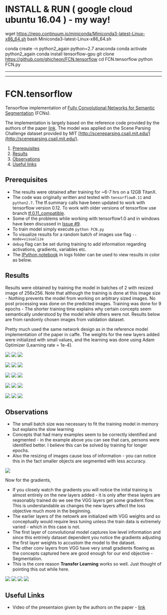 # INSTALL & RUN  ( google cloud   ubuntu 16.04  ) - my way!
 wget https://repo.continuum.io/miniconda/Miniconda3-latest-Linux-x86_64.sh
 bash Miniconda3-latest-Linux-x86_64.sh  
 
 conda create -n python2_again python=2.7 anaconda
 conda activate python2_again
 conda install tensorflow-gpu
 git clone https://github.com/ghicheon/FCN.tensorflow
 cd FCN.tensorflow
 python FCN.py

-------------------------------------------------------------------------------
-------------------------------------------------------------------------------



# FCN.tensorflow
Tensorflow implementation of [Fully Convolutional Networks for Semantic Segmentation](http://arxiv.org/pdf/1605.06211v1.pdf) (FCNs). 

The implementation is largely based on the reference code provided by the authors of the paper [link](https://github.com/shelhamer/fcn.berkeleyvision.org). The model was applied on the Scene Parsing Challenge dataset provided by MIT [http://sceneparsing.csail.mit.edu/](http://sceneparsing.csail.mit.edu/).

1. [Prerequisites](#prerequisites)
2. [Results](#results)
3. [Observations](#observations)
4. [Useful links](#useful-links)

## Prerequisites
 - The results were obtained after training for ~6-7 hrs on a 12GB TitanX.
 - The code was originally written and tested with `tensorflow0.11` and `python2.7`. 
 The tf.summary calls have been updated to work with tensorflow version 0.12. To work with older versions of tensorflow use branch [tf.0.11_compatible](https://github.com/shekkizh/FCN.tensorflow/tree/tf.0.11_compatible).
 - Some of the problems while working with tensorflow1.0 and in windows have been discussed in [Issue #9](https://github.com/shekkizh/FCN.tensorflow/issues/9).
 - To train model simply execute `python FCN.py`
 - To visualize results for a random batch of images use flag `--mode=visualize`
 - `debug` flag can be set during training to add information regarding activations, gradients, variables etc.
 - The [IPython notebook](https://github.com/shekkizh/FCN.tensorflow/blob/master/logs/images/Image_Cmaped.ipynb) in logs folder can be used to view results in color as below.

## Results
Results were obtained by training the model in batches of 2 with resized image of 256x256. Note that although the training is done at this image size - Nothing prevents the model from working on arbitrary sized images. No post processing was done on the predicted images. Training was done for 9 epochs - The shorter training time explains why certain concepts seem semantically understood by the model while others were not. Results below are from randomly chosen images from validation dataset.

Pretty much used the same network design as in the reference model implementation of the paper in caffe. The weights for the new layers added were initialized with small values, and the learning was done using Adam Optimizer (Learning rate = 1e-4). 

![](logs/images/inp_1.png)  ![](logs/images/gt_c1.png) ![](logs/images/pred_c1.png)

![](logs/images/inp_2.png)  ![](logs/images/gt_c2.png) ![](logs/images/pred_c2.png)

![](logs/images/inp_3.png)  ![](logs/images/gt_c3.png) ![](logs/images/pred_c3.png)

![](logs/images/inp_4.png)  ![](logs/images/gt_c4.png) ![](logs/images/pred_c4.png)

![](logs/images/inp_6.png)  ![](logs/images/gt_c6.png) ![](logs/images/pred_c6.png)

## Observations
 - The small batch size was necessary to fit the training model in memory but explains the slow learning
 - Concepts that had many examples seem to be correctly identified and segmented - in the example above you can see that cars, persons were identified better. I believe this can be solved by training for longer epochs.
 - Also the resizing of images cause loss of information - you can notice this in the fact smaller objects are segmented with less accuracy.

![](logs/images/sparse_entropy.png)

Now for the gradients,
  - If you closely watch the gradients you will notice the inital training is almost entirely on the new layers added - it is only after these layers are reasonably trained do we see the VGG layers get some gradient flow. This is understandable as changes the new layers affect the loss objective much more in the beginning.
  - The earlier layers of the netowrk are initialized with VGG weights and so conceptually would require less tuning unless the train data is extremely varied - which in this case is not.
  - The first layer of convolutional model captures low level information and since this entrirely dataset dependent you notice the gradients adjusting the first layer weights to accustom the model to the dataset.
  - The other conv layers from VGG have very small gradients flowing as the concepts captured here are good enough for our end objective - Segmentation. 
  - This is the core reason **Transfer Learning** works so well. Just thought of pointing this out while here.

![](logs/images/conv_1_1_gradient.png)  ![](logs/images/conv_4_1_gradient.png)  ![](logs/images/conv_4_2_gradient.png)  ![](logs/images/conv_4_3_gradient.png)

## Useful Links
- Video of the presentaion given by the authors on the paper - [link](http://techtalks.tv/talks/fully-convolutional-networks-for-semantic-segmentation/61606/) 
